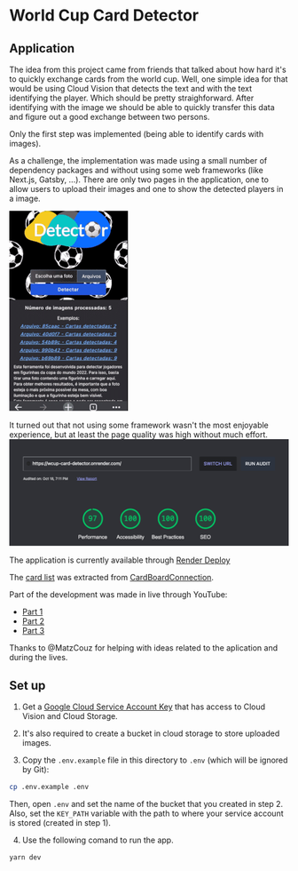 # World Cup Card Detector

## Application

The idea from this project came from friends that talked about how hard it's to quickly exchange cards from the world cup. Well, one simple idea for that would be using Cloud Vision that detects the text and with the text identifying the player. Which should be pretty straighforward. After identifying with the image we should be able to quickly transfer this data and figure out a good exchange between two persons.

Only the first step was implemented (being able to identify cards with images).

As a challenge, the implementation was made using a small number of dependency packages and without using some web frameworks (like Next.js, Gatsby, ...). There are only two pages in the application, one to allow users to upload their images and one to show the detected players in a image.

![Usage in mobile](/docs/demovid.gif)

It turned out that not using some framework wasn't the most enjoyable experience, but at least the page quality was high without much effort.
![Web Dev Measure report](/docs/webdev.png)

The application is currently available through [Render Deploy](https://wcup-card-detector.onrender.com/)

The [card list](./data/cards.txt) was extracted from [CardBoardConnection](https://www.cardboardconnection.com/2022-panini-world-cup-stickers-qatar-cards).

Part of the development was made in live through YouTube:
- [Part 1](https://youtu.be/wjrLHMrP820)
- [Part 2](https://youtu.be/7eU2TuP32uc)
- [Part 3](https://youtu.be/UgreNPqTetc)

Thanks to @MatzCouz for helping with ideas related to the aplication and during the lives.

## Set up

1. Get a [Google Cloud Service Account Key](https://cloud.google.com/iam/docs/service-accounts) that has access to Cloud Vision and Cloud Storage.

2. It's also required to create a bucket in cloud storage to store uploaded images.

3. Copy the `.env.example` file in this directory to `.env` (which will be ignored by Git):

```bash
cp .env.example .env
```

Then, open `.env` and set the name of the bucket that you created in step 2.
Also, set the `KEY_PATH` variable with the path to where your service account is stored (created in step 1).

4. Use the following comand to run the app.

```bash
yarn dev
```
